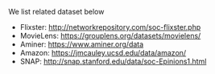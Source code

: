 We list related dataset below
- Flixster: http://networkrepository.com/soc-flixster.php
- MovieLens: https://grouplens.org/datasets/movielens/
- Aminer: https://www.aminer.org/data
- Amazon: https://jmcauley.ucsd.edu/data/amazon/
- SNAP: http://snap.stanford.edu/data/soc-Epinions1.html
